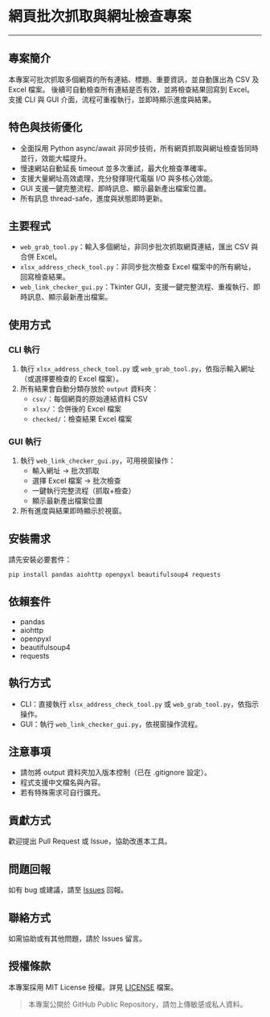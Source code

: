 # 網頁批次抓取與網址檢查專案

---

## 專案簡介

本專案可批次抓取多個網頁的所有連結、標題、重要資訊，並自動匯出為 CSV 及 Excel 檔案。
後續可自動檢查所有連結是否有效，並將檢查結果回寫到 Excel。
支援 CLI 與 GUI 介面，流程可重複執行，並即時顯示進度與結果。

## 特色與技術優化

-   全面採用 Python async/await 非同步技術，所有網頁抓取與網址檢查皆同時並行，效能大幅提升。
-   慢速網站自動延長 timeout 並多次重試，最大化檢查準確率。
-   支援大量網址高效處理，充分發揮現代電腦 I/O 與多核心效能。
-   GUI 支援一鍵完整流程、即時訊息、顯示最新產出檔案位置。
-   所有訊息 thread-safe，進度與狀態即時更新。

## 主要程式

-   `web_grab_tool.py`：輸入多個網址，非同步批次抓取網頁連結，匯出 CSV 與合併 Excel。
-   `xlsx_address_check_tool.py`：非同步批次檢查 Excel 檔案中的所有網址，回寫檢查結果。
-   `web_link_checker_gui.py`：Tkinter GUI，支援一鍵完整流程、重複執行、即時訊息、顯示最新產出檔案。

## 使用方式

### CLI 執行

1. 執行 `xlsx_address_check_tool.py` 或 `web_grab_tool.py`，依指示輸入網址（或選擇要檢查的 Excel 檔案）。
2. 所有結果會自動分類存放於 `output` 資料夾：
    - `csv/`：每個網頁的原始連結資料 CSV
    - `xlsx/`：合併後的 Excel 檔案
    - `checked/`：檢查結果 Excel 檔案

### GUI 執行

1. 執行 `web_link_checker_gui.py`，可用視窗操作：
    - 輸入網址 → 批次抓取
    - 選擇 Excel 檔案 → 批次檢查
    - 一鍵執行完整流程（抓取+檢查）
    - 顯示最新產出檔案位置
2. 所有進度與結果即時顯示於視窗。

## 安裝需求

請先安裝必要套件：

```bash
pip install pandas aiohttp openpyxl beautifulsoup4 requests
```

## 依賴套件

-   pandas
-   aiohttp
-   openpyxl
-   beautifulsoup4
-   requests

## 執行方式

-   CLI：直接執行 `xlsx_address_check_tool.py` 或 `web_grab_tool.py`，依指示操作。
-   GUI：執行 `web_link_checker_gui.py`，依視窗操作流程。

## 注意事項

-   請勿將 output 資料夾加入版本控制（已在 .gitignore 設定）。
-   程式支援中文檔名與內容。
-   若有特殊需求可自行擴充。

## 貢獻方式

歡迎提出 Pull Request 或 Issue，協助改進本工具。

## 問題回報

如有 bug 或建議，請至 [Issues](https://github.com/KevinTaro/web-link-batch-checker/issues) 回報。

## 聯絡方式

如需協助或有其他問題，請於 Issues 留言。

## 授權條款

本專案採用 MIT License 授權。詳見 [LICENSE](LICENSE) 檔案。

> 本專案公開於 GitHub Public Repository，請勿上傳敏感或私人資料。
